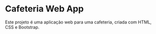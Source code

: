 # Cafeteria Web App
Este projeto é uma aplicação web para uma cafeteria, criada com HTML, CSS e Bootstrap.
